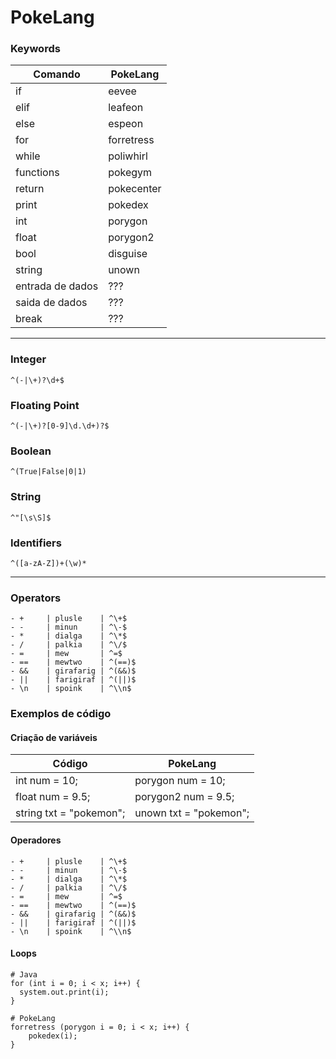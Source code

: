 # PokeLang

### Keywords

| Comando          | PokeLang   |
| ---------------- | ---------- |
| if               | eevee      |
| elif             | leafeon    |
| else             | espeon     |
| for              | forretress |
| while            | poliwhirl  |
| functions        | pokegym    |
| return           | pokecenter |
| print            | pokedex    |
| int              | porygon    |
| float            | porygon2   |
| bool             | disguise   |
| string           | unown      |
| entrada de dados | ???        |
| saida de dados   | ???        |
| break            | ???        |

---

### Integer

`^(-|\+)?\d+$`

### Floating Point

`^(-|\+)?[0-9]\d.\d+)?$`

### Boolean

`^(True|False|0|1)`

### String

`^"[\s\S]$`

### Identifiers

`^([a-zA-Z])+(\w)*`

---

### Operators

```
- +     | plusle    | ^\+$
- -     | minun     | ^\-$
- *     | dialga    | ^\*$
- /     | palkia    | ^\/$
- =     | mew       | ^=$
- ==    | mewtwo    | ^(==)$
- &&    | girafarig | ^(&&)$
- ||    | farigiraf | ^(||)$
- \n    | spoink    | ^\\n$
```

### Exemplos de código

#### Criação de variáveis

| Código                  | PokeLang               |
| ----------------------- | ---------------------- |
| int num = 10;           | porygon num = 10;      |
| float num = 9.5;        | porygon2 num = 9.5;    |
| string txt = "pokemon"; | unown txt = "pokemon"; |

#### Operadores

```
- +     | plusle    | ^\+$
- -     | minun     | ^\-$
- *     | dialga    | ^\*$
- /     | palkia    | ^\/$
- =     | mew       | ^=$
- ==    | mewtwo    | ^(==)$
- &&    | girafarig | ^(&&)$
- ||    | farigiraf | ^(||)$
- \n    | spoink    | ^\\n$
```

#### Loops

```
# Java
for (int i = 0; i < x; i++) {
  system.out.print(i);
}

# PokeLang
forretress (porygon i = 0; i < x; i++) {
    pokedex(i);
}
```
